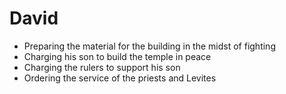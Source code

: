 # David
- Preparing the material for the building in the midst of fighting
- Charging his son to build the temple in peace
- Charging the rulers to support his son
- Ordering the service of the priests and Levites




